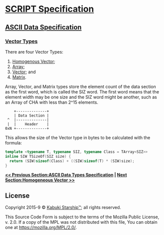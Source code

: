 # [SCRIPT Specification](../../readme.md)

## [ASCII Data Specification](../readme.md)

### [Vector Types](readme.md)

There are four Vector Types:

1. [Homogenous Vector](./homogeneous_vector.md);
2. [Array](./array.md);
3. [Vector](./vector.md); and
4. [Matrix](./matrix).

Array, Vector, and Matrix types store the element count of the data section as the first word, which is called the SIZ word. The first word means that the element width may be one size and the SIZ word might be another, such as an Array of CHA with less than 2^15 elements.

```AsciiArt
    +--------------+
    | Data Section |
 ^  |--------------|
 |  |    Header    |
0xN +--------------+
```

This allows the size of the Vector type in bytes to be calculated with the formula:

```C++
template <typename T, typename SIZ, typename Class = TArray<SIZ>>
inline SIW TSizeOf(SIZ size) {
  return (SIW)sizeof(Class) + ((SIW)sizeof(T) * (SIW)size);
}
```

**[<< Previous Section:ASCII Data Types Specification](../readme.md) | [Next Section:Homogeneous Vector >>](./homogeneous_vector.md)**

## License

Copyright 2015-9 © [Kabuki Starship™](https://kabukistarship.com); all rights reserved.

This Source Code Form is subject to the terms of the Mozilla Public License, v. 2.0. If a copy of the MPL was not distributed with this file, You can obtain one at <https://mozilla.org/MPL/2.0/>.
